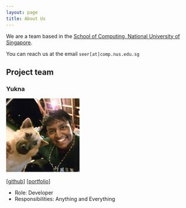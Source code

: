 ```yaml
---
layout: page
title: About Us
---
```


We are a team based in the [School of Computing, National University of Singapore](https://www.comp.nus.edu.sg).

You can reach us at the email `seer[at]comp.nus.edu.sg`

## Project team

###  Yukna

<img src="images/yadobler.png" width="200px">

[[github](http://github.com/yadobler)]
[[portfolio](team/yadobler.md)]

* Role: Developer
* Responsibilities: Anything and Everything
